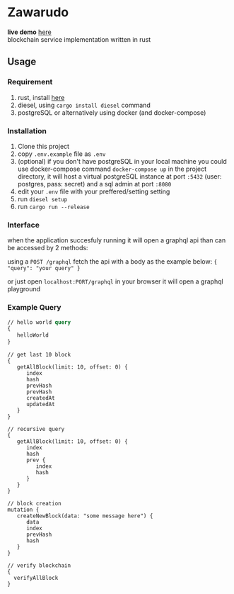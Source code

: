 # Zawarudo
**live demo** [here](https://blockchain-danu.herokuapp.com/graphql)   
blockchain service implementation written in rust

## Usage

### Requirement

1. rust, install [here](https://rustup.rs/)
2. diesel, using `cargo install diesel` command
3. postgreSQL or alternatively using docker (and docker-compose)

### Installation

1. Clone this project
2. copy `.env.example` file as `.env`
3. (optional) if you don't have postgreSQL in your local machine you could use docker-compose command
   `docker-compose up` in the project directory, it will host a virtual postgreSQL instance at port `:5432` (user: postgres, pass: secret)
   and a sql admin at port `:8080`
4. edit your `.env` file with your preffered/setting setting
5. run `diesel setup`
6. run `cargo run --release`

### Interface

when the application succesfuly running it will open a graphql api than can be accessed by 2 methods:

using a `POST /graphql` fetch the api with a body as the example below:
`{ "query": "your query" }`

or just open `localhost:PORT/graphql` in your browser it will open a graphql playground

### Example Query

```graphql
// hello world query
{
   helloWorld
}
```

```
// get last 10 block
{
   getAllBlock(limit: 10, offset: 0) {
      index
      hash
      prevHash
      prevHash
      createdAt
      updatedAt
   }
}
```

```
// recursive query
{
   getAllBlock(limit: 10, offset: 0) {
      index
      hash
      prev {
         index
         hash
      } 
   }
}
```

```
// block creation
mutation {
   createNewBlock(data: "some message here") {
      data
      index
      prevHash
      hash
   }
}
```

```
// verify blockchain
{
  verifyAllBlock
}
```